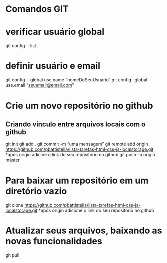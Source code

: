 # Comandos GIT 
# verificar usuário global 
git config --list 
# definir usuário e email 
git config --global use.name “nomeDoSeuUsuário” 
git config –global use.email “seuemail@email.com” 
# Crie um novo repositório no github 
## Criando vínculo entre arquivos locais com o github 
git init 
git add . 
git commit -m “uma mensagem” 
git remote add origin https://github.com/pbattistella/lista-tarefas-html-css-js-localstorage.git *após origin adicine o link do seu repositório no github 
git push –u origin máster 
# Para baixar um repositório em um diretório vazio 
git clone https://github.com/pbattistella/lista-tarefas-html-css-js-localstorage.git *após origin adicione o link do seu repositório no github 
# Atualizar seus arquivos, baixando as novas funcionalidades  
git pull
